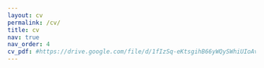 ```yaml
---
layout: cv
permalink: /cv/
title: cv
nav: true
nav_order: 4
cv_pdf: #https://drive.google.com/file/d/1fIzSq-eKtsgihB66yWQySWhiUIoAvv8q/view?usp=share_link
---
```


